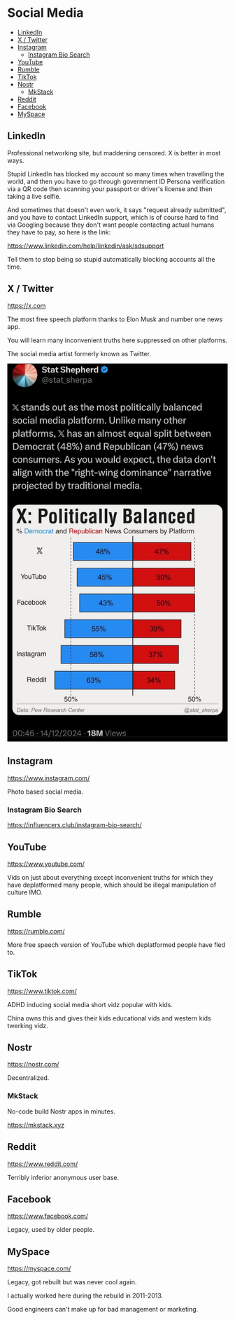 # Social Media

<!-- INDEX_START -->

- [LinkedIn](#linkedin)
- [X / Twitter](#x--twitter)
- [Instagram](#instagram)
  - [Instagram Bio Search](#instagram-bio-search)
- [YouTube](#youtube)
- [Rumble](#rumble)
- [TikTok](#tiktok)
- [Nostr](#nostr)
  - [MkStack](#mkstack)
- [Reddit](#reddit)
- [Facebook](#facebook)
- [MySpace](#myspace)

<!-- INDEX_END -->

## LinkedIn

Professional networking site, but maddening censored. X is better in most ways.

Stupid LinkedIn has blocked my account so many times when travelling the world,
and then you have to go through government ID Persona verification via a QR code then scanning your passport or driver's
license and then taking a live selfie.

And sometimes that doesn't even work, it says "request already submitted",
and you have to contact LinkedIn support,
which is of course hard to find via Googling because they don't want people contacting actual humans they have to pay,
so here is the link:

<https://www.linkedin.com/help/linkedin/ask/sdsupport>

Tell them to stop being so stupid automatically blocking accounts all the time.

## X / Twitter

<https://x.com>

The most free speech platform thanks to Elon Musk and number one news app.

You will learn many inconvenient truths here suppressed on other platforms.

The social media artist formerly known as Twitter.

![X Most Balanced](images/X_politically_balanced.jpeg)

## Instagram

<https://www.instagram.com/>

Photo based social media.

### Instagram Bio Search

<https://influencers.club/instagram-bio-search/>

## YouTube

<https://www.youtube.com/>

Vids on just about everything except inconvenient truths for which they have deplatformed many people,
which should be illegal manipulation of culture IMO.

## Rumble

<https://rumble.com/>

More free speech version of YouTube which deplatformed people have fled to.

## TikTok

<https://www.tiktok.com/>

ADHD inducing social media short vidz popular with kids.

China owns this and gives their kids educational vids and western kids twerking vidz.

## Nostr

<https://nostr.com/>

Decentralized.

### MkStack

No-code build Nostr apps in minutes.

<https://mkstack.xyz>

## Reddit

<https://www.reddit.com/>

Terribly inferior anonymous user base.

## Facebook

<https://www.facebook.com/>

Legacy, used by older people.

## MySpace

<https://myspace.com/>

Legacy, got rebuilt but was never cool again.

I actually worked here during the rebuild in 2011-2013.

Good engineers can't make up for bad management or marketing.
